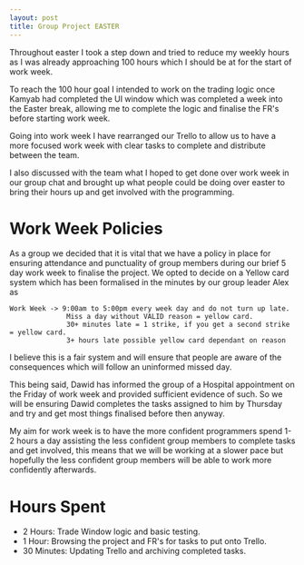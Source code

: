 ```yaml
---
layout: post
title: Group Project EASTER
---
```


Throughout easter I took a step down and tried to reduce my weekly hours as I
was already approaching 100 hours which I should be at for the start of work
week.

To reach the 100 hour goal I intended to work on the trading logic once Kamyab
had completed the UI window which was completed a week into the Easter break,
allowing me to complete the logic and finalise the FR's before starting work
week. 

Going into work week I have rearranged our Trello to allow us to have a more
focused work week with clear tasks to complete and distribute between the team.

I also discussed with the team what I hoped to get done over work week in our
group chat and brought up what people could be doing over easter to bring their
hours up and get involved with the programming.

# Work Week Policies
As a group we decided that it is vital that we have a policy in place for
ensuring attendance and punctuality of group members during our brief 5 day work
week to finalise the project. We opted to decide on a Yellow card system which
has been formalised in the minutes by our group leader Alex as 

```
Work Week -> 9:00am to 5:00pm every week day and do not turn up late. 
              Miss a day without VALID reason = yellow card. 
              30+ minutes late = 1 strike, if you get a second strike = yellow card. 
              3+ hours late possible yellow card dependant on reason
```

I believe this is a fair system and will ensure that people are aware of the
consequences which will follow an uninformed missed day.

This being said, Dawid has informed the group of a Hospital appointment on the
Friday of work week and provided sufficient evidence of such. So we will be
ensuring Dawid completes the tasks assigned to him by Thursday and try and get
most things finalised before then anyway.

My aim for work week is to have the more confident programmers spend 1-2 hours a
day assisting the less confident group members to complete tasks and get
involved, this means that we will be working at a slower pace but hopefully the
less confident group members will be able to work more confidently afterwards. 

# Hours Spent


- 2 Hours: Trade Window logic and basic testing.
- 1 Hour: Browsing the project and FR's for tasks to put onto Trello.
- 30 Minutes: Updating Trello and archiving completed tasks.
